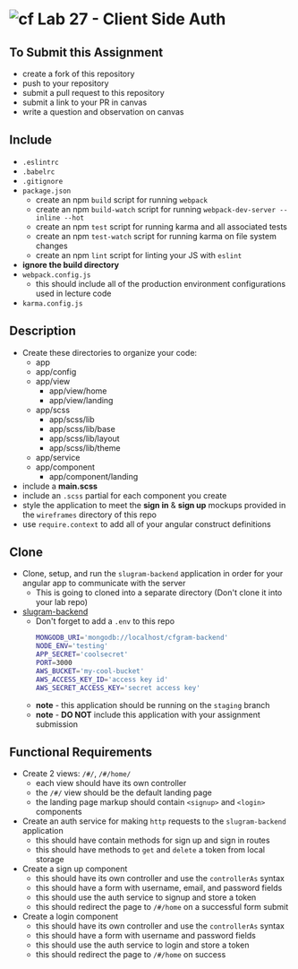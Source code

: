 ![cf](https://i.imgur.com/7v5ASc8.png) Lab 27 - Client Side Auth
======

## To Submit this Assignment
  * create a fork of this repository
  * push to your repository
  * submit a pull request to this repository
  * submit a link to your PR in canvas
  * write a question and observation on canvas

## Include
  * `.eslintrc`
  * `.babelrc`
  * `.gitignore`
  * `package.json`
    * create an npm `build` script for running `webpack`
    * create an npm `build-watch` script for running `webpack-dev-server --inline --hot`
    * create an npm `test` script for running karma and all associated tests
    * create an npm `test-watch` script for running karma on file system changes
    * create an npm `lint` script for linting your JS with `eslint`
  * **ignore the build directory**
  * `webpack.config.js`
    * this should include all of the production environment configurations used in lecture code
  * `karma.config.js`

## Description
  * Create these directories to organize your code:
    * app
    * app/config
    * app/view
      * app/view/home
      * app/view/landing
    * app/scss
      * app/scss/lib
      * app/scss/lib/base
      * app/scss/lib/layout
      * app/scss/lib/theme
    * app/service
    * app/component
      * app/component/landing
  * include a **main.scss**
  * include an `.scss` partial for each component you create
  * style the application to meet the **sign in** & **sign up** mockups provided in the `wireframes` directory of this repo
  * use `require.context` to add all of your angular construct definitions

## Clone
  * Clone, setup, and run the `slugram-backend` application in order for your angular app to communicate with the server
    *  This is going to cloned into a separate directory (Don't clone it into your lab repo)
  * [slugram-backend](https://github.com/slugbyte/slugram-backend)
    * Don't forget to add a `.env` to this repo
      ```sh
      MONGODB_URI='mongodb://localhost/cfgram-backend'
      NODE_ENV='testing'
      APP_SECRET='coolsecret'
      PORT=3000
      AWS_BUCKET='my-cool-bucket'
      AWS_ACCESS_KEY_ID='access key id'
      AWS_SECRET_ACCESS_KEY='secret access key'
      ```
    * **note** - this application should be running on the `staging` branch
    * **note** - **DO NOT** include this application with your assignment submission

## Functional Requirements
  * Create 2 views: `/#/`, `/#/home/`
    * each view should have its own controller
    * the `/#/` view should be the default landing page
    * the landing page markup should contain `<signup>` and `<login>` components
  * Create an auth service for making `http` requests to the `slugram-backend` application
    * this should have contain methods for sign up and sign in routes
    * this should have methods to `get` and `delete` a token from local storage
  * Create a sign up component
    * this should have its own controller and use the `controllerAs` syntax
    * this should have a form with username, email, and password fields
    * this should use the auth service to signup and store a token
    * this should redirect the page to `/#/home` on a successful form submit
  * Create a login component
    * this should have its own controller and use the `controllerAs` syntax
    * this should have a form with username and password fields
    * this should use the auth service to login and store a token
    * this should redirect the page to `/#/home` on success
